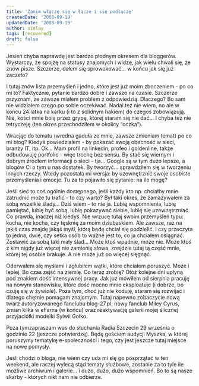 ```yaml
---
title: 'Zanim włączę się w łącze i się podłączę'
createdDate: '2008-09-19'
updatedDate: '2008-09-19'
author: sielay
tags: [recovered]
draft: false
---
```


Jesień chyba naprawdę jest bardzo płodnym okresem dla bloggerów. Wystarczy, że spojżę na statusy znajomych i widzę, jak wielu chwali się, że znów pisze. Szczerze, dałem się sprowokować… w końcu jak się już zaczeło?

I tutaj znów lista przemyśleń i jedno, które jest już moim zboczeniem - po co mi to? Faktycznie, pytanie bardzo dobre i zawsze na czasie. Szczerze przyznam, że zawsze miałem problem z odpowiedzią. Dlaczego? Bo sam nie widziałem czego po sobie oczekiwać. Nadal też nie wiem, no ale w końcu 24 latka na karku (i to z solidnym hakiem) do czegoś zobowiązują. Nie, kości mnie bolą przez grypę, której staram się nie dać… I chyba też nie tetryczeję (ten okres przechodziłem w okolicy “oczka“).

Wracjąc do tematu (wredna gaduła ze mnie, zawsze zmieniam temat) po co mi blog? Kiedyś powiedziałem - by pokazać swoją obecność w sieci, branży IT, itp. Ok… Mam profil na linkedin, profeo i goldenline, także odbudowuję portfolio - więc trochę bez sensu. By stać się wiernym i dobrym źródłem informacji o sieci - tja… Google są w tym dużo lepsze, a blogów Ci o tym u nas dostatek. By tworzyć… sprawdziłem się w tworzeniu innych rzeczy. Wtedy pozostała mi wersja: by uzewnętrznić swoje osobiste przemyślenia i emocje. Tu za to pojawiło się pytanie: na ile mogę?

Jeśli sieć to coś ogólnie dostępnego, jeśli każdy kto np. chciałby mnie zatrudnić może tu trafić - to czy warto? Był taki okres, że zamazywałem za sobą wszelkie ślady… Dziś wiem - to nie ja. Lubię wspomnienia, lubię pamiętać, lubię być sobą, lubię pokazywać siebie, lubię się uzewnętrzniać. Co prawda, inaczej niż kiedyś. Nie wrzucę tutaj swoim przemyśleń typu: kocha, nie kocha, czy tęsknię za moim dziubaskiem. Ale zawsze, raz na jakiś czas znajdę jakąś myśl, którą będę chciał się podzielić. I czy przeczyta to jedna, dwie, czy setka osób to ważne jest to, co ja chciałem osiągnać. Zostawić za sobą taki mały ślad… Może ktoś wpadnie, może nie. Może ktoś z kim nigdy już więcej nie zamienię słowa, znajdzie tutaj tą część mnie, której tej osobie brakuje. A nie może już po więcej sięgnąć.

Oderwałem się myślami i zgłubiłem wątki, które chciałem poruszyć. Może i lepiej. Bo czas zejść na ziemię. Co teraz zrobię? Otóż kolejne dni upłyną pod znakiem dość intensywnej pracy. Jak już mówiłem od sierpnia pracuję na nowym stanowisku, które dość mocno mnie eksploatuje (i dobrze, bo czuję się w żywiole). Poza tym, choć już nie koduję, staram się rozwijać i dlatego chętnie pomagam znajomym. Tutaj napewno zobaczycie nową twarz autoryzowanego fanclubu blog-27.pl, nowy fanclub Miley Cyrus, zmian kilka w eFarna (w końcu) oraz reaktywację galerii mojej ślicznej przyjaciółki modelki Sylwii Gołko.

Poza tymzapraszam was do słuchania Radia Szczecin 29 września o godzinie 22 (jeszcze potwierdzę). Będę gościem audycji Myszka, w której poruszymy tematykę e-społeczności i tego, czy jest jeszcze tutaj miejsce na nowe pomysły.

Jeśli chodzi o bloga, nie wiem czy uda mi się go posprzątać w ten weekend, ale raczej wylecą stąd tematy służbowe, zostanie za to tyle ile możliwe archiwum i galerie… i dużo, dużo, dużo wspomnień. Bo to są nasze skarby - których nikt nam nie odbierze.

